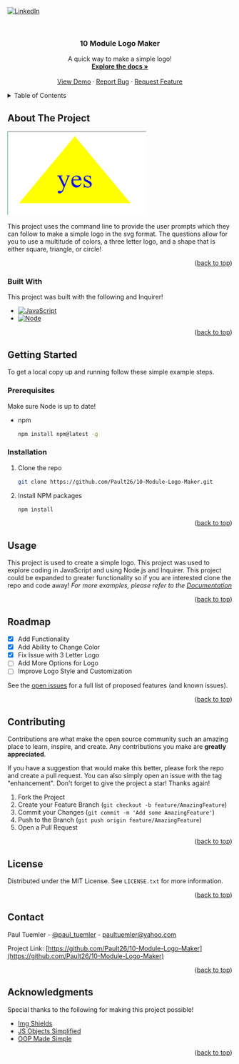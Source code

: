 <a name="readme-top"></a>

[![LinkedIn][linkedin-shield]][linkedin-url]

<!-- PROJECT LOGO -->
<br />
<div align="center">
  <h3 align="center">10 Module Logo Maker</h3>

  <p align="center">
    A quick way to make a simple logo!
    <br />
    <a href="https://github.com/Pault26/10-Module-Logo-Maker"><strong>Explore the docs »</strong></a>
    <br />
    <br />
    <a href="https://github.com/Pault26/10-Module-Logo-Maker">View Demo</a>
    ·
    <a href="https://github.com/Pault26/10-Module-Logo-Maker/issues">Report Bug</a>
    ·
    <a href="https://github.com/Pault26/10-Module-Logo-Maker/issues">Request Feature</a>
  </p>
</div>



<!-- TABLE OF CONTENTS -->
<details>
  <summary>Table of Contents</summary>
  <ol>
    <li>
      <a href="#about-the-project">About The Project</a>
      <ul>
        <li><a href="#built-with">Built With</a></li>
      </ul>
    </li>
    <li>
      <a href="#getting-started">Getting Started</a>
      <ul>
        <li><a href="#prerequisites">Prerequisites</a></li>
        <li><a href="#installation">Installation</a></li>
      </ul>
    </li>
    <li><a href="#usage">Usage</a></li>
    <li><a href="#roadmap">Roadmap</a></li>
    <li><a href="#contributing">Contributing</a></li>
    <li><a href="#license">License</a></li>
    <li><a href="#contact">Contact</a></li>
    <li><a href="#acknowledgments">Acknowledgments</a></li>
  </ol>
</details>



<!-- ABOUT THE PROJECT -->
## About The Project

[![Product Name Screen Shot][product-screenshot]](https://example.com)

This project uses the command line to provide the user prompts which they can follow to make a simple logo in the svg format. The questions allow for you to use a multitude of colors, a three letter logo, and a shape that is either square, triangle, or circle!

<p align="right">(<a href="#readme-top">back to top</a>)</p>



### Built With

This project was built with the following and Inquirer!

* [![JavaScript][JavaScript]][JavaScript-url]
* [![Node][Node.js]][Node-url]

<p align="right">(<a href="#readme-top">back to top</a>)</p>



<!-- GETTING STARTED -->
## Getting Started

To get a local copy up and running follow these simple example steps.

### Prerequisites

Make sure Node is up to date!

* npm
  ```sh
  npm install npm@latest -g
  ```

### Installation

1. Clone the repo
   ```sh
   git clone https://github.com/Pault26/10-Module-Logo-Maker.git
   ```
2. Install NPM packages
   ```sh
   npm install
   ```

<p align="right">(<a href="#readme-top">back to top</a>)</p>



<!-- USAGE EXAMPLES -->
## Usage

This project is used to create a simple logo. This project was used to explore coding in JavaScript and using Node.js and Inquirer. This project could be expanded to greater functionality so if you are interested clone the repo and code away!
_For more examples, please refer to the [Documentation](https://github.com/Pault26/10-Module-Logo-Maker)_

<p align="right">(<a href="#readme-top">back to top</a>)</p>



<!-- ROADMAP -->
## Roadmap

- [x] Add Functionality
- [x] Add Ability to Change Color
- [x] Fix Issue with 3 Letter Logo
- [ ] Add More Options for Logo
- [ ] Improve Logo Style and Customization

See the [open issues](https://github.com/Pault26/10-Module-Logo-Maker/issues) for a full list of proposed features (and known issues).

<p align="right">(<a href="#readme-top">back to top</a>)</p>



<!-- CONTRIBUTING -->
## Contributing

Contributions are what make the open source community such an amazing place to learn, inspire, and create. Any contributions you make are **greatly appreciated**.

If you have a suggestion that would make this better, please fork the repo and create a pull request. You can also simply open an issue with the tag "enhancement".
Don't forget to give the project a star! Thanks again!

1. Fork the Project
2. Create your Feature Branch (`git checkout -b feature/AmazingFeature`)
3. Commit your Changes (`git commit -m 'Add some AmazingFeature'`)
4. Push to the Branch (`git push origin feature/AmazingFeature`)
5. Open a Pull Request

<p align="right">(<a href="#readme-top">back to top</a>)</p>



<!-- LICENSE -->
## License

Distributed under the MIT License. See `LICENSE.txt` for more information.

<p align="right">(<a href="#readme-top">back to top</a>)</p>



<!-- CONTACT -->
## Contact

Paul Tuemler - [@paul_tuemler](https://twitter.com/your_username) - paultuemler@yahoo.com

Project Link: [https://github.com/Pault26/10-Module-Logo-Maker](https://github.com/Pault26/10-Module-Logo-Maker)

<p align="right">(<a href="#readme-top">back to top</a>)</p>



<!-- ACKNOWLEDGMENTS -->
## Acknowledgments

Special thanks to the following for making this project possible!

* [Img Shields](https://shields.io)
* [JS Objects Simplified](https://www.youtube.com/watch?v=oxVcJzoVqZM)
* [OOP Made Simple](https://www.youtube.com/watch?v=PFmuCDHHpwk&t=1373s)


<p align="right">(<a href="#readme-top">back to top</a>)</p>



<!-- MARKDOWN LINKS & IMAGES -->
<!-- https://www.markdownguide.org/basic-syntax/#reference-style-links -->
[linkedin-shield]: https://img.shields.io/badge/-LinkedIn-black.svg?style=for-the-badge&logo=linkedin&colorB=555
[linkedin-url]: https://www.linkedin.com/in/paul-tuemler/
[product-screenshot]: ./assets/images/svglogo.PNG
[Express.js]: https://img.shields.io/badge/Express.js-000000?style=for-the-badge&logo=express&logoColor=white
[Express-url]: https://expressjs.com/
[Node.js]: https://img.shields.io/badge/Node.js-339933?style=for-the-badge&logo=nodedotjs&logoColor=white
[Node-url]: https://nodejs.org/en
[JavaScript]: https://img.shields.io/badge/JavaScript-323330?style=for-the-badge&logo=javascript&logoColor=F7DF1E
[JavaScript-url]:https://www.w3schools.com/js/
